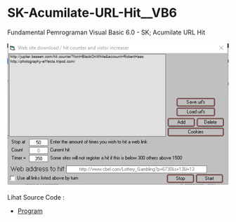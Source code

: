 # SK-Acumilate-URL-Hit__VB6
Fundamental Pemrograman Visual Basic 6.0 - SK; Acumilate URL Hit<br><br>
<img src="https://github.com/RizkyKhapidsyah/SK-Acumilate-URL-Hit__VB6/blob/main/result/001.PNG"><br><br>
Lihat Source Code : <br>
- <a href="https://github.com/RizkyKhapidsyah/SK-Acumilate-URL-Hit__VB6">Program</a>
